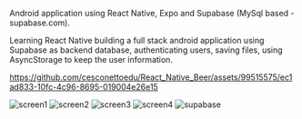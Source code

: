 Android application using React Native,
Expo and Supabase (MySql based - supabase.com).

Learning React Native building a full stack android application using Supabase as backend database, authenticating users, saving files, using AsyncStorage to keep the user information.

https://github.com/cesconettoedu/React_Native_Beer/assets/99515575/ec1ad833-10fc-4c96-8695-019004e26e15

![screen1](https://github.com/cesconettoedu/React_Native_Beer/assets/99515575/0873ec50-06c0-4bae-832e-885d961598e8) ![screen2](https://github.com/cesconettoedu/React_Native_Beer/assets/99515575/d9644fd1-ee44-4014-a895-17ec31b63e64)
![screen3](https://github.com/cesconettoedu/React_Native_Beer/assets/99515575/ec0342e1-3bff-46d8-977b-92d9a1790731) ![screen4](https://github.com/cesconettoedu/React_Native_Beer/assets/99515575/190c7c89-135e-4de0-8d39-9746dfe0f87a)
![supabase](https://github.com/cesconettoedu/React_Native_Beer/assets/99515575/ac639a9f-2134-4a86-bc1c-a158a04094df)
